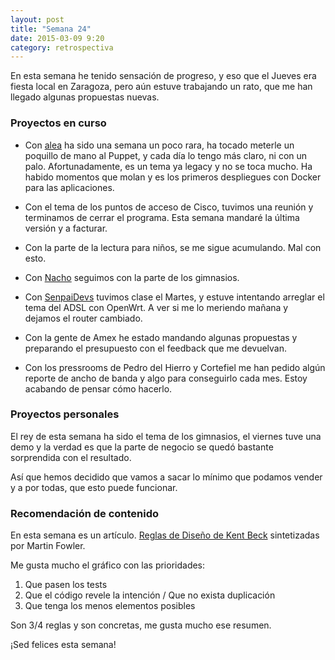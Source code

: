 ```yaml
---
layout: post
title: "Semana 24"
date: 2015-03-09 9:20
category: retrospectiva
---
```


En esta semana he tenido sensación de progreso, y eso que el Jueves era fiesta
local en Zaragoza, pero aún estuve trabajando un rato, que me han llegado
algunas propuestas nuevas.

### Proyectos en curso

* Con [alea](http://alea-soluciones.com) ha sido una semana un poco rara, ha
  tocado meterle un poquillo de mano al Puppet, y cada día lo tengo más claro, ni con
  un palo. Afortunadamente, es un tema ya legacy y no se toca mucho. Ha habido momentos que molan
  y es los primeros despliegues con Docker para las aplicaciones.

* Con el tema de los puntos de acceso de Cisco, tuvimos una reunión y terminamos
  de cerrar el programa. Esta semana mandaré la última versión y a facturar.

* Con la parte de la lectura para niños, se me sigue acumulando. Mal con esto.

* Con [Nacho](https://twitter.com/Nachokyoku) seguimos con la parte de los
  gimnasios.

* Con [SenpaiDevs](http://senpaidevs.com) tuvimos clase el Martes, y estuve
  intentando arreglar el tema del ADSL con OpenWrt. A ver si me lo meriendo
  mañana y dejamos el router cambiado.

* Con la gente de Amex he estado mandando algunas propuestas y preparando el
  presupuesto con el feedback que me devuelvan.

* Con los pressrooms de Pedro del Hierro y Cortefiel me han pedido algún reporte
  de ancho de banda y algo para conseguirlo cada mes. Estoy acabando de
  pensar cómo hacerlo.

### Proyectos personales

El rey de esta semana ha sido el tema de los gimnasios, el viernes tuve una demo
y la verdad es que la parte de negocio se quedó bastante sorprendida con el
resultado.

Así que hemos decidido que vamos a sacar lo mínimo que podamos vender y a por
todas, que esto puede funcionar.

### Recomendación de contenido

En esta semana es un artículo. [Reglas de Diseño de Kent
Beck](http://martinfowler.com/bliki/BeckDesignRules.html) sintetizadas por Martin
Fowler.

Me gusta mucho el gráfico con las prioridades:

1. Que pasen los tests
2. Que el código revele la intención / Que no exista duplicación
3. Que tenga los menos elementos posibles

Son 3/4 reglas y son concretas, me gusta mucho ese resumen.

¡Sed felices esta semana!


